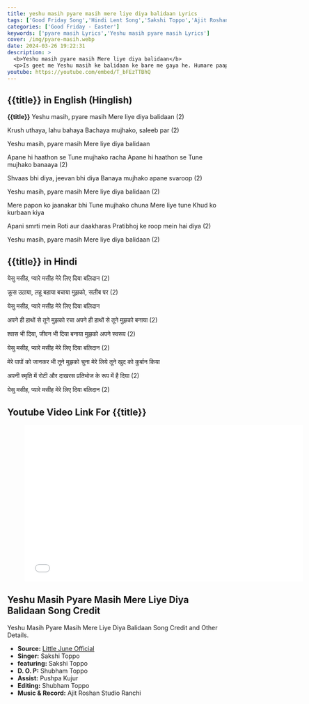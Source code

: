 ```yaml
---
title: yeshu masih pyare masih mere liye diya balidaan Lyrics
tags: ['Good Friday Song','Hindi Lent Song','Sakshi Toppo','Ajit Roshan Studio Ranchi']
categories: ['Good Friday - Easter']
keywords: ['pyare masih Lyrics','Yeshu masih pyare masih Lyrics']
cover: /img/pyare-masih.webp
date: 2024-03-26 19:22:31
description: >
  <b>Yeshu masih pyare masih Mere liye diya balidaan</b>
  <p>Is geet me Yeshu masih ke balidaan ke bare me gaya he. Humare paapon ke karan Yeshu masih ne khud ko Krush pe balidaan kar diya. Taki hume paapon ki kshama mil shake. Usne Apane balidaan ki yaad me apna sharir roti ke rup me aur dakhras apne lahu rup me hume diya hai.</p>
youtube: https://youtube.com/embed/T_bFEzTTBhQ
---
```

## {{title}} in English (Hinglish)
**{{title}}**
Yeshu masih, pyare masih
Mere liye diya balidaan (2)

Krush uthaya, lahu bahaya
Bachaya mujhako, saleeb par (2)

Yeshu masih, pyare masih
Mere liye diya balidaan

Apane hi haathon se
Tune mujhako racha
Apane hi haathon se
Tune mujhako banaaya (2)

Shvaas bhi diya, jeevan bhi diya
Banaya mujhako apane svaroop (2)

Yeshu masih, pyare masih
Mere liye diya balidaan (2)

Mere papon ko jaanakar bhi
Tune mujhako chuna
Mere liye tune
Khud ko kurbaan kiya

Apani smrti mein
Roti aur daakharas
Pratibhoj ke roop mein hai diya (2)

Yeshu masih, pyare masih
Mere liye diya balidaan (2)

## {{title}} in Hindi
येसु मसीह, प्यारे मसीह
मेरे लिए दिया बलिदान (2)

क्रूस उठाया, लहू बहाया
बचाया मुझको, सलीब पर (2)

येसु मसीह, प्यारे मसीह
मेरे लिए दिया बलिदान

अपने ही हाथों से
तूने मुझको रचा
अपने ही हाथों से
तूने मुझको बनाया (2)

श्वास भी दिया, जीवन भी दिया
बनाया मुझको अपने स्वरूप (2)

येसु मसीह, प्यारे मसीह
मेरे लिए दिया बलिदान (2)

मेरे पापों को जानकर भी
तूने मुझको चुना
मेरे लिये तूने
खुद को कुर्बान किया

अपनी स्मृति में
रोटी और दाखरस
प्रतिभोज के रूप में है दिया (2)

येसु मसीह, प्यारे मसीह
मेरे लिए दिया बलिदान (2)


## Youtube Video Link For {{title}}
<figure class="image is-16by9">
<iframe class="has-ratio" width="640" height="360"
src="{{youtube}}"
frameborder="0" allow="accelerometer; autoplay; clipboard-write; encrypted-media; gyroscope;" allowfullscreen></iframe>
</figure>

## Yeshu Masih Pyare Masih Mere Liye Diya Balidaan Song Credit
<div class="has-text-left">
Yeshu Masih Pyare Masih Mere Liye Diya Balidaan Song Credit and Other Details.

  - **Source:** <a href="https://youtu.be/T_bFEzTTBhQ?si=FJFxJYQINfvd35zq" rel="nofollow">Little June Official</a>
  - **Singer:** Sakshi Toppo
  - **featuring:** Sakshi Toppo
  - **D. O. P:** Shubham Toppo
  - **Assist:** Pushpa Kujur
  - **Editing:** Shubham Toppo
  - **Music & Record:** Ajit Roshan Studio Ranchi
</div>
